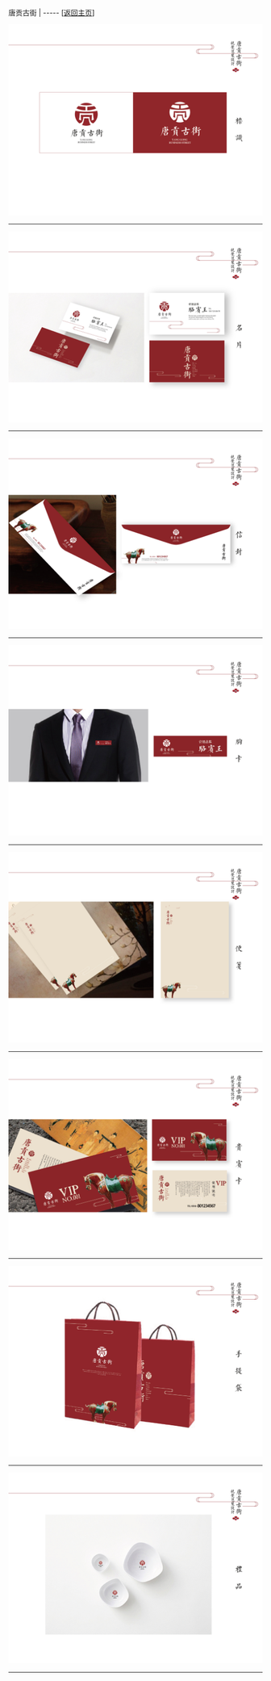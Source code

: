 
唐贡古街   | ----- [[返回主页](mainMd.md)]

![](../02_ad/唐贡古街/tangGong_01.jpg)

---
![](../02_ad/唐贡古街/tangGong_02.jpg)

---
![](../02_ad/唐贡古街/tangGong_03.jpg)

---
![](../02_ad/唐贡古街/tangGong_04.jpg)

---
![](../02_ad/唐贡古街/tangGong_05.jpg)

---
![](../02_ad/唐贡古街/tangGong_06.jpg)

---
![](../02_ad/唐贡古街/tangGong_07.jpg)

---
![](../02_ad/唐贡古街/tangGong_08.jpg)

---
